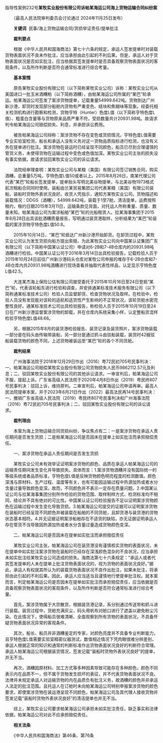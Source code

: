 指导性案例232号**某牧实业股份有限公司诉帕某海运公司海上货物运输合同纠纷案**

　　（最高人民法院审判委员会讨论通过 2024年11月25日发布）

　　**关键词**  民事/海上货物运输合同/货损举证责任/提单批注

　　**裁判要点**

　　根据《中华人民共和国海商法》第七十六条的规定，承运人签发提单时对装载货物表面状况不良未作批注，应当承担由此引起的不利后果。但是，承运人对于货物表面状况是否如实批注，应当依据其签发提单时是否具备观察货物表面状况的客观条件，以及所作判断是否符合通常标准进行综合考量。

　　**基本案情**

　　原告某牧实业股份有限公司（以下简称某牧实业公司）诉称：某牧实业公司从美国进口一批玉米酒糟粕（以下简称酒糟），由帕某海运公司所属的“某巴”轮承运。帕某海运公司签发了案涉货物提单，记载重量54999.642吨。货物到达广州新沙港，卸货时发现部分船舱内货物有严重变色、结块和焦糊味等现象。经委托相关检测机构进行勘察和检测，货物亨特（Hunter）色度L值（以下简称亨特色度L值）、粗蛋白含量等与货物原来品质严重不符，受损数量共计20931.98吨。故请求判令帕某海运公司赔偿损失、利息，并承担诉讼费用。

　　被告帕某海运公司辩称：案涉货物不存在变色或货损情况。亨特色度L值需要专业实验室检测，船长和承运人没有义务对这一货物品质指标进行检测，也没有义务在提单进行批注。案涉货物在装运时已经呈现不同颜色，船员已尽到合理谨慎的管货义务，未使得货物在运输过程中变色或色值加深。某牧实业公司主张的损失没有事实依据，故请求驳回某牧实业公司的诉讼请求。

　　法院经审理查明：某牧实业公司与某粮（美国）有限公司签订销售合同，购买酒糟，总重量5万吨，亨特色度L值50或者以上。2015年8月26日，南某代理公司代表“某巴”轮船长签发提单，提单抬头写明北美谷物提单，与北美谷物1973格式航次租船合同同时使用。装船由兰某贸易集团公司代表某粮（美国）有限公司装船，装船时货物外表状况良好。收货人凭指示，通知方某牧实业公司。货物描述和装载情况：DDGS（酒糟），54999.642吨，装载于1至7舱，清洁提单，运费按照租约，租约日期2015年3月11日，运输条款见背面，对托运人所称重量、质量、数量未知。帕某海运公司为案涉船舶“某巴”轮的光船租赁人。拉某海事集团于2015年8月28日出具该批酒糟质量报告，写明通过装货港取样，分析结果为“某巴”轮装载的案涉货物亨特色度L值50.8。

　　2015年10月14日，“某巴”轮抵达广州新沙港开始卸货。在卸货过程中，某牧实业公司认为发生货损向船方提出索赔，为此某牧实业公司向中国某认证集团广东有限公司（以下简称中国某认证公司）申请对6-2B和7-4B仓库内的20931.98吨酒糟进行检验。中国某认证公司于2016年3月14日出具检验报告，记载检验人员于2015年10月24日前往广州新沙港码头仓库对某牧公司申报的堆存于6-2B仓库和7-4B仓库内共20931.98吨酒糟进行现场查看并抽取代表性样品，认定显示亨特色度L值42.5。

　　大连某杰海上保险公估有限公司接受委托于2015年10月16日至24日登抵“某巴”轮，代表该轮船东进行检验和调查，并安排通某标准技术服务有限公司（以下简称通某标准技术公司）检验人员监督卸货、检查货物状况及取样。在检验中，检验人员没有发现能对该轮的适航和适货性产生影响的不正常状况，该轮货舱水密完整性良好。通某标准技术公司出具检验报告，称检验人员于2015年10月19日至24日在广州新沙港监督案涉货物的卸载，并在仓库内系统采集小样，认定整船货混样检验亨特色度L值48.66。

　　另，根据2015年8月的装货港检验报告、装货记录及装货照片，案涉货物装载一部分是在码头由传输带装船，另一部分是通过抓斗由驳船装载，装货时42艘驳船装载货物的颜色不同，上述货物被装运至“某巴”轮的各个不同货舱。

　　**裁判结果**

　　广州海事法院于2018年12月29日作出（2016）粤72民初705号民事判决：一、帕某海运公司赔偿某牧实业股份有限公司货物损失人民币9862112.57元及利息；二、驳回某牧实业股份有限公司的其他诉讼请求。一审宣判后，帕某海运公司不服，提起上诉。广东省高级人民法院于2020年4月8日作出（2019）粤民终807号民事判决：驳回上诉，维持原判。二审宣判后，帕某海运公司申请再审。最高人民法院提审本案，并于2023年6月21日作出（2022）最高法民再14号民事判决：一、撤销广东省高级人民法院（2019）粤民终807号民事判决和广州海事法院（2016）粤72民初705号民事判决；二、驳回某牧实业股份有限公司的诉讼请求。

　　**裁判理由**

　　本案为海上货物运输合同货损纠纷，争议焦点有二：一是案涉货物在承运人责任期间是否发生货损；二是帕某海运公司是否因未在提单上如实批注而承担赔偿责任。

　　一、案涉货物在承运人责任期间是否发生货损

　　某牧实业公司未有效举证证明案涉货物的颜色、品质在承运人帕某海运公司的运输责任期间发生变化并导致损失。具体而言：1.案涉货物酒糟并没有国际统一的等级系统或者品质标准，亨特色度L值是反映货物颜色明亮程度的检测数值。颜色深浅与原材料、生产过程、温度等有关，也有可能因运输过程中热源加热或者水分含量过量导致颜色变深。故而，不同颜色并不表示一定存在质量问题。2.中国某认证公司与拉某海事集团分别所作检验的货物范围、取样制样方式、检测标准均不相同，结论并不具有绝对的可比性。中国某认证公司检验报告不足以证明案涉货物颜色在运输过程中发生变化导致货损。3.帕某海运公司提交的证据可以证明案涉货物在装船时已经呈现不同颜色并被装载在船舶的不同货舱，且卸货港与装货港的货物状态基本相符。4.并无证据证明案涉船舶存在不适货的缺陷，亦无证据证明承运人存在管货不当导致因热源加热或者水分含量过量造成货物颜色变深。

　　二、帕某海运公司是否因未在提单如实批注而承担赔偿责任

　　某牧实业公司主张，帕某海运公司在装货港没有谨慎核实货物的表面状况，未在提单中如实批注案涉货物在装船时已经存在深浅颜色混杂的不良状况，应当承担未如实批注给某牧实业公司造成的损失。海商法第七十六条规定：“承运人或者代其签发提单的人未在提单上批注货物表面状况的，视为货物的表面状况良好。”据此，承运人有权就其所认为的装载货物表面状况不良作出批注，如果未批注，将承担由此引起的不利后果。因此，承运人应当适当且谨慎地行使提单批注权。就本案而言，判定帕某海运公司是否因未在提单如实批注而承担赔偿责任，应当依据是否具备观察货物表面状况的客观条件，以及所作判断是否符合通常标准进行综合考量。

　　首先，案涉货物属于大宗散货，根据装货港记录，系分别通过传送带和抓斗进行装载。装货过程中，货舱充满灰尘，码头用帆布对舱口进行了遮盖以避免粉尘污染。在此情况下，使得船员很难清晰、全面观察到所有货物的表面状况，不具备怀疑货物表面状况异常的客观条件。

　　其次，船长、船员并非酒糟鉴定的专家，对颜色亮度并不具备专业判断能力，且亨特色度L值需要实验室精密仪器测试，数值相近情况下凭肉眼很难分辨差别，承运人根据正常的知识和通常的判断标准作出货物表面状况良好的判断符合常理。承运人帕某海运公司根据装货情况，签发记载“装船时货物外表状况良好”的提单，并无不当。

　　再次，酒糟因原材料、加工方式等多种因素导致可能存在多种颜色，颜色不同表示内在品质不一，但不属于货物发生损坏的表征，并不代表货物表面状况不良。法律并未规定承运人对运输货物的内在品质负有批注义务，故酒糟的颜色并非承运人法定的批注范围。且托运人在订舱时未向帕某海运公司特别申报案涉货物的颜色要求，即使案涉货物在装运港呈现不同颜色，帕某海运公司及其代理人接收货物并签发记载“装船时货物外表状况良好”的清洁提单也并无不当。

　　综上，某牧实业公司要求帕某海运公司承担未如实批注责任，缺乏事实和法律依据，帕某海运公司对此不应承担赔偿责任。

　　**相关法条**

　　《中华人民共和国海商法》第46条、第76条
